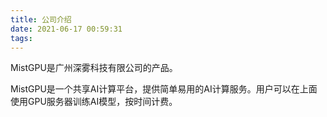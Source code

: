 ```yaml
---
title: 公司介绍
date: 2021-06-17 00:59:31
tags:
---
```


MistGPU是广州深雾科技有限公司的产品。

MistGPU是一个共享AI计算平台，提供简单易用的AI计算服务。用户可以在上面使用GPU服务器训练AI模型，按时间计费。
